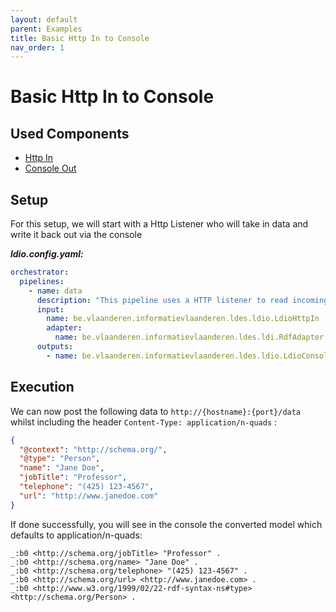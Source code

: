 ```yaml
---
layout: default
parent: Examples
title: Basic Http In to Console
nav_order: 1
---
```


# Basic Http In to Console

## Used Components

- [Http In]
- [Console Out]

## Setup 

For this setup, we will start with a Http Listener who will take in data and write it back out via the console

***ldio.config.yaml:***
````yaml
orchestrator:
  pipelines:
    - name: data
      description: "This pipeline uses a HTTP listener to read incoming RDF data and writes them to the console"
      input:
        name: be.vlaanderen.informatievlaanderen.ldes.ldio.LdioHttpIn
        adapter:
          name: be.vlaanderen.informatievlaanderen.ldes.ldi.RdfAdapter
      outputs:
        - name: be.vlaanderen.informatievlaanderen.ldes.ldio.LdioConsoleOut
````

## Execution

We can now post the following data to `http://{hostname}:{port}/data` whilst including the header `Content-Type: application/n-quads` :
````json
{
  "@context": "http://schema.org/",
  "@type": "Person",
  "name": "Jane Doe",
  "jobTitle": "Professor",
  "telephone": "(425) 123-4567",
  "url": "http://www.janedoe.com"
}
````

If done successfully, you will see in the console the converted model which defaults to application/n-quads: 

````text
_:b0 <http://schema.org/jobTitle> "Professor" .
_:b0 <http://schema.org/name> "Jane Doe" .
_:b0 <http://schema.org/telephone> "(425) 123-4567" .
_:b0 <http://schema.org/url> <http://www.janedoe.com> .
_:b0 <http://www.w3.org/1999/02/22-rdf-syntax-ns#type> <http://schema.org/Person> .
````

[Http In]: /ldio/ldio-inputs/ldio-http-in
[Console Out]: /ldio/ldio-outputs/ldio-console-out